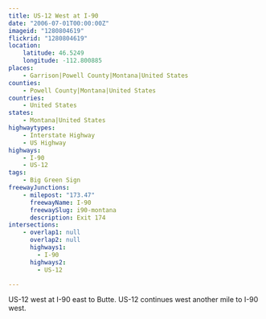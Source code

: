```yaml
---
title: US-12 West at I-90
date: "2006-07-01T00:00:00Z"
imageid: "1280804619"
flickrid: "1280804619"
location:
    latitude: 46.5249
    longitude: -112.800885
places:
    - Garrison|Powell County|Montana|United States
counties:
    - Powell County|Montana|United States
countries:
    - United States
states:
    - Montana|United States
highwaytypes:
    - Interstate Highway
    - US Highway
highways:
    - I-90
    - US-12
tags:
    - Big Green Sign
freewayJunctions:
    - milepost: "173.47"
      freewayName: I-90
      freewaySlug: i90-montana
      description: Exit 174
intersections:
    - overlap1: null
      overlap2: null
      highways1:
        - I-90
      highways2:
        - US-12

---
```

US-12 west at I-90 east to Butte.  US-12 continues west another mile to I-90 west.